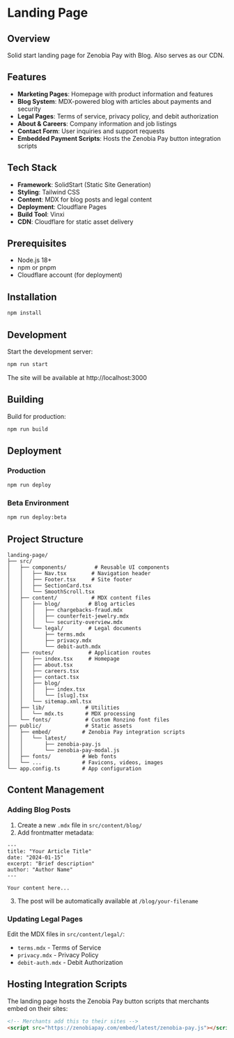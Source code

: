 # Landing Page

## Overview

Solid start landing page for Zenobia Pay with Blog. Also serves as our CDN.

## Features

- **Marketing Pages**: Homepage with product information and features
- **Blog System**: MDX-powered blog with articles about payments and security
- **Legal Pages**: Terms of service, privacy policy, and debit authorization
- **About & Careers**: Company information and job listings
- **Contact Form**: User inquiries and support requests
- **Embedded Payment Scripts**: Hosts the Zenobia Pay button integration scripts

## Tech Stack

- **Framework**: SolidStart (Static Site Generation)
- **Styling**: Tailwind CSS
- **Content**: MDX for blog posts and legal content
- **Deployment**: Cloudflare Pages
- **Build Tool**: Vinxi
- **CDN**: Cloudflare for static asset delivery

## Prerequisites

- Node.js 18+
- npm or pnpm
- Cloudflare account (for deployment)

## Installation

```bash
npm install
```

## Development

Start the development server:

```bash
npm run start
```

The site will be available at http://localhost:3000

## Building

Build for production:

```bash
npm run build
```

## Deployment

### Production

```bash
npm run deploy
```

### Beta Environment

```bash
npm run deploy:beta
```

## Project Structure

```
landing-page/
├── src/
│   ├── components/         # Reusable UI components
│   │   ├── Nav.tsx        # Navigation header
│   │   ├── Footer.tsx     # Site footer
│   │   ├── SectionCard.tsx
│   │   └── SmoothScroll.tsx
│   ├── content/           # MDX content files
│   │   ├── blog/         # Blog articles
│   │   │   ├── chargebacks-fraud.mdx
│   │   │   ├── counterfeit-jewelry.mdx
│   │   │   └── security-overview.mdx
│   │   └── legal/        # Legal documents
│   │       ├── terms.mdx
│   │       ├── privacy.mdx
│   │       └── debit-auth.mdx
│   ├── routes/           # Application routes
│   │   ├── index.tsx     # Homepage
│   │   ├── about.tsx
│   │   ├── careers.tsx
│   │   ├── contact.tsx
│   │   ├── blog/
│   │   │   ├── index.tsx
│   │   │   └── [slug].tsx
│   │   └── sitemap.xml.tsx
│   ├── lib/             # Utilities
│   │   └── mdx.ts       # MDX processing
│   └── fonts/           # Custom Ronzino font files
├── public/              # Static assets
│   ├── embed/          # Zenobia Pay integration scripts
│   │   └── latest/
│   │       ├── zenobia-pay.js
│   │       └── zenobia-pay-modal.js
│   ├── fonts/          # Web fonts
│   └── ...             # Favicons, videos, images
└── app.config.ts       # App configuration
```

## Content Management

### Adding Blog Posts

1. Create a new `.mdx` file in `src/content/blog/`
2. Add frontmatter metadata:

```mdx
---
title: "Your Article Title"
date: "2024-01-15"
excerpt: "Brief description"
author: "Author Name"
---

Your content here...
```

3. The post will be automatically available at `/blog/your-filename`

### Updating Legal Pages

Edit the MDX files in `src/content/legal/`:

- `terms.mdx` - Terms of Service
- `privacy.mdx` - Privacy Policy
- `debit-auth.mdx` - Debit Authorization

## Hosting Integration Scripts

The landing page hosts the Zenobia Pay button scripts that merchants embed on their sites:

```html
<!-- Merchants add this to their sites -->
<script src="https://zenobiapay.com/embed/latest/zenobia-pay.js"></script>
```
